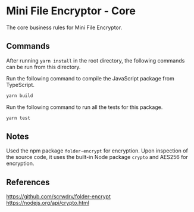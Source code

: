# Mini File Encryptor - Core

The core business rules for Mini File Encryptor.

## Commands

After running `yarn install` in the root directory, the following commands can be run from this directory.

Run the following command to compile the JavaScript package from TypeScript.

```bash
yarn build
```

Run the following command to run all the tests for this package.

```bash
yarn test
```

## Notes

Used the npm package `folder-encrypt` for encryption. Upon inspection of the source code, it uses the built-in Node package `crypto` and AES256 for encryption.

## References

<https://github.com/scrwdrv/folder-encrypt>
<https://nodejs.org/api/crypto.html>
